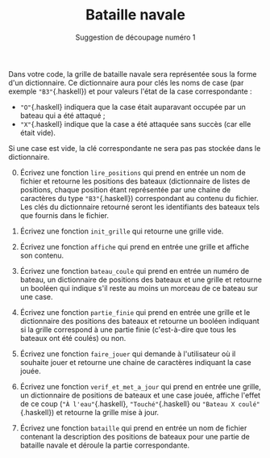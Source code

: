 ﻿---
title : Bataille navale
subtitle: Suggestion de découpage numéro 1
language: fr
rights: Creative Commons CC BY-NC-SA
---


Dans votre code, la grille de bataille navale sera représentée sous la forme
d'un dictionnaire. Ce dictionnaire aura pour clés les noms de case (par exemple
`"B3"`{.haskell}) et pour valeurs l'état de la case correspondante :

- `"O"`{.haskell} indiquera que la case était auparavant occupée par un bateau qui a été
attaqué ;
- `"X"`{.haskell} indique que la case a été attaquée sans succès (car elle était vide).

Si une case est vide,
la clé correspondante ne sera pas pas stockée dans le dictionnaire.

0. Écrivez une fonction `lire_positions` qui prend en entrée un nom de fichier
et retourne les positions des bateaux (dictionnaire de listes de positions, chaque
position étant représentée par une chaine de caractères du type `"B3"`{.haskell})
correspondant au contenu du fichier. Les clés du dictionnaire retourné seront
les identifiants des bateaux tels que fournis dans le fichier.

1. Écrivez une fonction `init_grille` qui retourne une grille vide.

2. Écrivez une fonction `affiche` qui prend en entrée une grille et
affiche son contenu.

3. Écrivez une fonction `bateau_coule` qui prend en entrée un numéro de bateau,
un dictionnaire de positions des bateaux
et une grille et retourne un booléen qui indique s'il reste au moins un morceau
de ce bateau sur une case.

4. Écrivez une fonction `partie_finie` qui prend en entrée une grille et le
dictionnaire des positions des bateaux et retourne un booléen indiquant si la
grille correspond à une partie finie (c'est-à-dire que tous les bateaux ont
été coulés) ou non.

5. Écrivez une fonction `faire_jouer` qui demande à l'utilisateur où il
souhaite jouer et retourne une chaine de caractères indiquant la case jouée.

6. Écrivez une fonction `verif_et_met_a_jour` qui prend en entrée une grille,
un dictionnaire de positions de bateaux et une case jouée, affiche l'effet de
ce coup (`"À l'eau"`{.haskell}, `"Touché"`{.haskell} ou `"Bateau X coulé"`{.haskell}) et retourne la grille
mise à jour.

7. Écrivez une fonction `bataille` qui prend en entrée un nom de fichier
contenant la description des positions de bateaux pour une partie de bataille
navale et déroule la partie correspondante.
